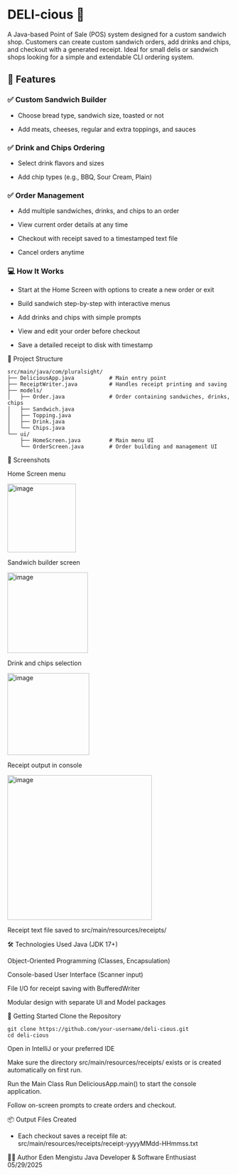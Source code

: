 # DELI-cious 🥪
A Java-based Point of Sale (POS) system designed for a custom sandwich shop. Customers can create custom sandwich orders, add drinks and chips, and checkout with a generated receipt. Ideal for small delis or sandwich shops looking for a simple and extendable CLI ordering system.

## 📌 Features
### ✅ Custom Sandwich Builder

- Choose bread type, sandwich size, toasted or not

- Add meats, cheeses, regular and extra toppings, and sauces

### ✅ Drink and Chips Ordering

- Select drink flavors and sizes

- Add chip types (e.g., BBQ, Sour Cream, Plain)

### ✅ Order Management

- Add multiple sandwiches, drinks, and chips to an order

- View current order details at any time

- Checkout with receipt saved to a timestamped text file

- Cancel orders anytime

### 💻 How It Works
- Start at the Home Screen with options to create a new order or exit

- Build sandwich step-by-step with interactive menus

- Add drinks and chips with simple prompts

- View and edit your order before checkout

- Save a detailed receipt to disk with timestamp

🧱 Project Structure
```
src/main/java/com/pluralsight/
├── DeliciousApp.java           # Main entry point
├── ReceiptWriter.java          # Handles receipt printing and saving
├── models/
│   ├── Order.java              # Order containing sandwiches, drinks, chips
│   ├── Sandwich.java
│   ├── Topping.java
│   ├── Drink.java
│   └── Chips.java
└── ui/
    ├── HomeScreen.java         # Main menu UI
    └── OrderScreen.java        # Order building and management UI
```
📸 Screenshots

Home Screen menu

<img width="154" alt="image" src="https://github.com/user-attachments/assets/9e35d843-5765-4e57-b7b4-d969c26c6fdd" />


Sandwich builder screen

<img width="181" alt="image" src="https://github.com/user-attachments/assets/b4ef7f89-9517-4ba6-99e2-2c339d233c2e" />


Drink and chips selection

<img width="184" alt="image" src="https://github.com/user-attachments/assets/ce678a56-e0cf-40f5-a575-f1e372fa7045" />


Receipt output in console

<img width="325" alt="image" src="https://github.com/user-attachments/assets/e82e065c-02a9-49f9-8d7e-a23394df07c8" />


Receipt text file saved to src/main/resources/receipts/

🛠️ Technologies Used
Java (JDK 17+)

Object-Oriented Programming (Classes, Encapsulation)

Console-based User Interface (Scanner input)

File I/O for receipt saving with BufferedWriter

Modular design with separate UI and Model packages

🚀 Getting Started
Clone the Repository
```
git clone https://github.com/your-username/deli-cious.git
cd deli-cious
```
Open in IntelliJ or your preferred IDE

Make sure the directory src/main/resources/receipts/ exists or is created automatically on first run.

Run the Main Class
Run DeliciousApp.main() to start the console application.

Follow on-screen prompts to create orders and checkout.

📦 Output Files Created

- Each checkout saves a receipt file at:
src/main/resources/receipts/receipt-yyyyMMdd-HHmmss.txt

🙋‍♀️ Author
Eden Mengistu 
Java Developer & Software Enthusiast
05/29/2025
